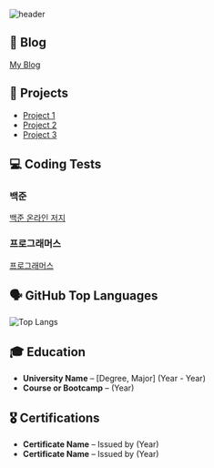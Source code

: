 ![header](https://capsule-render.vercel.app/api?type=waving&color=gradient&customColorList=0,2&height=200&text=EonEon's%20GITHUB&fontSize=50&animation=twinkling&fontAlign=68&fontAlignY=36)

## 📝 Blog
[My Blog](https://your-blog-link.com)

## 📂 Projects
- [Project 1](https://github.com/yourusername/project1)
- [Project 2](https://github.com/yourusername/project2)
- [Project 3](https://github.com/yourusername/project3)

## 💻 Coding Tests
### 백준
[백준 온라인 저지](https://www.acmicpc.net/user/yourID)

### 프로그래머스
[프로그래머스](https://programmers.co.kr/profile/yourID)

## 🗣️ GitHub Top Languages
![Top Langs](https://github-readme-stats.vercel.app/api/top-langs/?username=yourusername&layout=compact)

## 🎓 Education
- **University Name** – [Degree, Major] (Year - Year)
- **Course or Bootcamp** – (Year)

## 🎖️ Certifications
- **Certificate Name** – Issued by (Year)
- **Certificate Name** – Issued by (Year)
